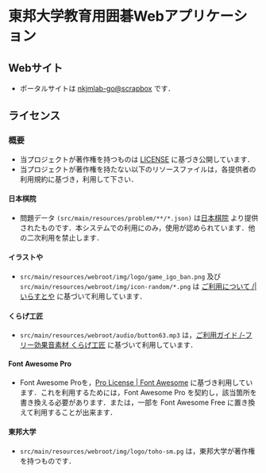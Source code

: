 # 東邦大学教育用囲碁Webアプリケーション

## Webサイト
- ポータルサイトは [nkjmlab-go@scrapbox](https://scrapbox.io/nkjmlab-go/) です．

## ライセンス
### 概要
- 当プロジェクトが著作権を持つものは [LICENSE](LICENSE) に基づき公開しています．
- 当プロジェクトが著作権を持たない以下のリソースファイルは，各提供者の利用規約に基づき，利用して下さい．

#### 日本棋院
- 問題データ `(src/main/resources/problem/**/*.json)` は[日本棋院](https://www.nihonkiin.or.jp/) より提供されたものです．本システムでの利用にのみ，使用が認められています．他の二次利用を禁止します．

#### イラストや
- `src/main/resources/webroot/img/logo/game_igo_ban.png` 及び `src/main/resources/webroot/img/icon-random/*.png` は [ご利用について /| いらすとや](https://www.irasutoya.com/p/terms.html) に基づいて利用しています．

#### くらげ工匠
- `src/main/resources/webroot/audio/button63.mp3` は，[ご利用ガイド /-フリー効果音素材 くらげ工匠](http://www.kurage-kosho.info/guide.html) に基づいて利用しています．

#### Font Awesome Pro
- Font Awesome Proを，[Pro License | Font Awesome](https://fontawesome.com/license) に基づき利用しています．これを利用するためには，Font Awesome Pro を契約し，該当箇所を書き換える必要があります．または，一部を Font Awesome Free に置き換えて利用することが出来ます．

#### 東邦大学
- `src/main/resources/webroot/img/logo/toho-sm.pg` は，東邦大学が著作権を持つものです．

